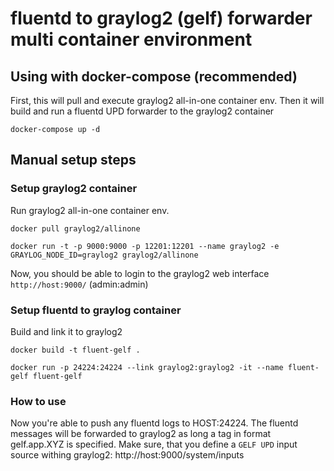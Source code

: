 # fluentd to graylog2 (gelf) forwarder multi container environment

## Using with docker-compose (recommended)

First, this will pull and execute graylog2 all-in-one container env.
Then it will build and run a fluentd UPD forwarder to the graylog2 container

`docker-compose up -d`

## Manual setup steps

### Setup graylog2 container

Run graylog2 all-in-one container env.

`docker pull graylog2/allinone`

`docker run -t -p 9000:9000 -p 12201:12201 --name graylog2 -e GRAYLOG_NODE_ID=graylog2 graylog2/allinone`

Now, you should be able to login to the graylog2 web interface `http://host:9000/` (admin:admin)

### Setup fluentd to graylog container

Build and link it to graylog2

`docker build -t fluent-gelf .`

`docker run -p 24224:24224 --link graylog2:graylog2 -it --name fluent-gelf fluent-gelf`

### How to use

Now you're able to push any fluentd logs to HOST:24224. The fluentd messages will be forwarded to graylog2 as long a tag in format gelf.app.XYZ is specified.
Make sure, that you define a `GELF UPD` input source withing graylog2: http://host:9000/system/inputs
